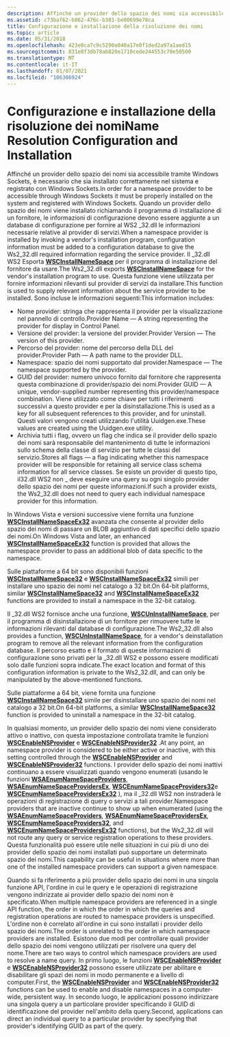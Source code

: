 ```yaml
---
description: Affinché un provider dello spazio dei nomi sia accessibile tramite Windows Sockets, è necessario che sia installato correttamente nel sistema e registrato con Windows Sockets.
ms.assetid: c73baf62-b862-476c-b381-be00699e78ca
title: Configurazione e installazione della risoluzione dei nomi
ms.topic: article
ms.date: 05/31/2018
ms.openlocfilehash: 423e0ca7c9c5290a040a17e0f1ded2a97a1aed15
ms.sourcegitcommit: 831e8f3db78ab820e1710cede244553c70e50500
ms.translationtype: MT
ms.contentlocale: it-IT
ms.lasthandoff: 01/07/2021
ms.locfileid: "106306924"
---
```

# <a name="name-resolution-configuration-and-installation"></a><span data-ttu-id="f41cd-103">Configurazione e installazione della risoluzione dei nomi</span><span class="sxs-lookup"><span data-stu-id="f41cd-103">Name Resolution Configuration and Installation</span></span>

<span data-ttu-id="f41cd-104">Affinché un provider dello spazio dei nomi sia accessibile tramite Windows Sockets, è necessario che sia installato correttamente nel sistema e registrato con Windows Sockets.</span><span class="sxs-lookup"><span data-stu-id="f41cd-104">In order for a namespace provider to be accessible through Windows Sockets it must be properly installed on the system and registered with Windows Sockets.</span></span> <span data-ttu-id="f41cd-105">Quando un provider dello spazio dei nomi viene installato richiamando il programma di installazione di un fornitore, le informazioni di configurazione devono essere aggiunte a un database di configurazione per fornire al WS2 \_32.dll le informazioni necessarie relative al provider di servizi.</span><span class="sxs-lookup"><span data-stu-id="f41cd-105">When a namespace provider is installed by invoking a vendor's installation program, configuration information must be added to a configuration database to give the Ws2\_32.dll required information regarding the service provider.</span></span> <span data-ttu-id="f41cd-106">Il \_32.dll WS2 Esporta [**WSCInstallNameSpace**](/windows/desktop/api/Ws2spi/nf-ws2spi-wscinstallnamespace) per il programma di installazione del fornitore da usare.</span><span class="sxs-lookup"><span data-stu-id="f41cd-106">The Ws2\_32.dll exports [**WSCInstallNameSpace**](/windows/desktop/api/Ws2spi/nf-ws2spi-wscinstallnamespace) for the vendor's installation program to use.</span></span> <span data-ttu-id="f41cd-107">Questa funzione viene utilizzata per fornire informazioni rilevanti sul provider di servizi da installare.</span><span class="sxs-lookup"><span data-stu-id="f41cd-107">This function is used to supply relevant information about the service provider to be installed.</span></span> <span data-ttu-id="f41cd-108">Sono incluse le informazioni seguenti:</span><span class="sxs-lookup"><span data-stu-id="f41cd-108">This information includes:</span></span>

-   <span data-ttu-id="f41cd-109">Nome provider: stringa che rappresenta il provider per la visualizzazione nel pannello di controllo.</span><span class="sxs-lookup"><span data-stu-id="f41cd-109">Provider Name — A string representing the provider for display in Control Panel.</span></span>
-   <span data-ttu-id="f41cd-110">Versione del provider: la versione del provider.</span><span class="sxs-lookup"><span data-stu-id="f41cd-110">Provider Version — The version of this provider.</span></span>
-   <span data-ttu-id="f41cd-111">Percorso del provider: nome del percorso della DLL del provider.</span><span class="sxs-lookup"><span data-stu-id="f41cd-111">Provider Path — A path name to the provider DLL.</span></span>
-   <span data-ttu-id="f41cd-112">Namespace: spazio dei nomi supportato dal provider.</span><span class="sxs-lookup"><span data-stu-id="f41cd-112">Namespace — The namespace supported by the provider.</span></span>
-   <span data-ttu-id="f41cd-113">GUID del provider: numero univoco fornito dal fornitore che rappresenta questa combinazione di provider/spazio dei nomi.</span><span class="sxs-lookup"><span data-stu-id="f41cd-113">Provider GUID — A unique, vendor-supplied number representing this provider/namespace combination.</span></span> <span data-ttu-id="f41cd-114">Viene utilizzato come chiave per tutti i riferimenti successivi a questo provider e per la disinstallazione.</span><span class="sxs-lookup"><span data-stu-id="f41cd-114">This is used as a key for all subsequent references to this provider, and for uninstall.</span></span> <span data-ttu-id="f41cd-115">Questi valori vengono creati utilizzando l'utilità Uuidgen.exe.</span><span class="sxs-lookup"><span data-stu-id="f41cd-115">These values are created using the Uuidgen.exe utility.</span></span>
-   <span data-ttu-id="f41cd-116">Archivia tutti i flag, ovvero un flag che indica se il provider dello spazio dei nomi sarà responsabile del mantenimento di tutte le informazioni sullo schema della classe di servizio per tutte le classi del servizio.</span><span class="sxs-lookup"><span data-stu-id="f41cd-116">Stores all flags — a flag indicating whether this namespace provider will be responsible for retaining all service class schema information for all service classes.</span></span> <span data-ttu-id="f41cd-117">Se esiste un provider di questo tipo, il32.dll WS2 non \_ deve eseguire una query su ogni singolo provider dello spazio dei nomi per queste informazioni.</span><span class="sxs-lookup"><span data-stu-id="f41cd-117">If such a provider exists, the Ws2\_32.dll does not need to query each individual namespace provider for this information.</span></span>

<span data-ttu-id="f41cd-118">In Windows Vista e versioni successive viene fornita una funzione [**WSCInstallNameSpaceEx32**](/windows/desktop/api/Ws2spi/nf-ws2spi-wscinstallnamespaceex32) avanzata che consente al provider dello spazio dei nomi di passare un BLOB aggiuntivo di dati specifici dello spazio dei nomi.</span><span class="sxs-lookup"><span data-stu-id="f41cd-118">On Windows Vista and later, an enhanced [**WSCInstallNameSpaceEx32**](/windows/desktop/api/Ws2spi/nf-ws2spi-wscinstallnamespaceex32) function is provided that allows the namespace provider to pass an additional blob of data specific to the namespace.</span></span>

<span data-ttu-id="f41cd-119">Sulle piattaforme a 64 bit sono disponibili funzioni [**WSCInstallNameSpace32**](/windows/desktop/api/Ws2spi/nf-ws2spi-wscinstallnamespace32) e [**WSCInstallNameSpaceEx32**](/windows/desktop/api/Ws2spi/nf-ws2spi-wscinstallnamespaceex32) simili per installare uno spazio dei nomi nel catalogo a 32 bit.</span><span class="sxs-lookup"><span data-stu-id="f41cd-119">On 64-bit platforms, similar [**WSCInstallNameSpace32**](/windows/desktop/api/Ws2spi/nf-ws2spi-wscinstallnamespace32) and [**WSCInstallNameSpaceEx32**](/windows/desktop/api/Ws2spi/nf-ws2spi-wscinstallnamespaceex32) functions are provided to install a namespace in the 32-bit catalog.</span></span>

<span data-ttu-id="f41cd-120">Il \_32.dll WS2 fornisce anche una funzione, [**WSCUnInstallNameSpace**](/windows/desktop/api/Ws2spi/nf-ws2spi-wscuninstallnamespace), per il programma di disinstallazione di un fornitore per rimuovere tutte le informazioni rilevanti dal database di configurazione.</span><span class="sxs-lookup"><span data-stu-id="f41cd-120">The Ws2\_32.dll also provides a function, [**WSCUnInstallNameSpace**](/windows/desktop/api/Ws2spi/nf-ws2spi-wscuninstallnamespace), for a vendor's deinstallation program to remove all the relevant information from the configuration database.</span></span> <span data-ttu-id="f41cd-121">Il percorso esatto e il formato di queste informazioni di configurazione sono privati per la \_32.dll WS2 e possono essere modificati solo dalle funzioni sopra indicate.</span><span class="sxs-lookup"><span data-stu-id="f41cd-121">The exact location and format of this configuration information is private to the Ws2\_32.dll, and can only be manipulated by the above-mentioned functions.</span></span>

<span data-ttu-id="f41cd-122">Sulle piattaforme a 64 bit, viene fornita una funzione [**WSCInstallNameSpace32**](/windows/desktop/api/Ws2spi/nf-ws2spi-wscinstallnamespace32) simile per disinstallare uno spazio dei nomi nel catalogo a 32 bit.</span><span class="sxs-lookup"><span data-stu-id="f41cd-122">On 64-bit platforms, a similar [**WSCInstallNameSpace32**](/windows/desktop/api/Ws2spi/nf-ws2spi-wscinstallnamespace32) function is provided to uninstall a namespace in the 32-bit catalog.</span></span>

<span data-ttu-id="f41cd-123">In qualsiasi momento, un provider dello spazio dei nomi viene considerato attivo o inattivo, con questa impostazione controllata tramite le funzioni [**WSCEnableNSProvider**](/windows/desktop/api/Ws2spi/nf-ws2spi-wscenablensprovider) e [**WSCEnableNSProvider32**](/windows/desktop/api/Ws2spi/nf-ws2spi-wscenablensprovider32) .</span><span class="sxs-lookup"><span data-stu-id="f41cd-123">At any point, an namespace provider is considered to be either active or inactive, with this setting controlled through the [**WSCEnableNSProvider**](/windows/desktop/api/Ws2spi/nf-ws2spi-wscenablensprovider) and [**WSCEnableNSProvider32**](/windows/desktop/api/Ws2spi/nf-ws2spi-wscenablensprovider32) functions.</span></span> <span data-ttu-id="f41cd-124">I provider dello spazio dei nomi inattivi continuano a essere visualizzati quando vengono enumerati (usando le funzioni [**WSAEnumNameSpaceProviders**](/windows/desktop/api/Winsock2/nf-winsock2-wsaenumnamespaceprovidersa), [**WSAEnumNameSpaceProvidersEx**](/windows/desktop/api/Winsock2/nf-winsock2-wsaenumnamespaceprovidersexa), [**WSCEnumNameSpaceProviders32**](/windows/desktop/api/Ws2spi/nf-ws2spi-wscenumnamespaceproviders32)e [**WSCEnumNameSpaceProvidersEx32**](/windows/desktop/api/Ws2spi/nf-ws2spi-wscenumnamespaceprovidersex32) ), ma il \_32.dll WS2 non instraderà le operazioni di registrazione di query o servizi a tali provider.</span><span class="sxs-lookup"><span data-stu-id="f41cd-124">Namespace providers that are inactive continue to show up when enumerated (using the [**WSAEnumNameSpaceProviders**](/windows/desktop/api/Winsock2/nf-winsock2-wsaenumnamespaceprovidersa), [**WSAEnumNameSpaceProvidersEx**](/windows/desktop/api/Winsock2/nf-winsock2-wsaenumnamespaceprovidersexa), [**WSCEnumNameSpaceProviders32**](/windows/desktop/api/Ws2spi/nf-ws2spi-wscenumnamespaceproviders32), and [**WSCEnumNameSpaceProvidersEx32**](/windows/desktop/api/Ws2spi/nf-ws2spi-wscenumnamespaceprovidersex32) functions), but the Ws2\_32.dll will not route any query or service registration operations to these providers.</span></span> <span data-ttu-id="f41cd-125">Questa funzionalità può essere utile nelle situazioni in cui più di uno dei provider dello spazio dei nomi installati può supportare un determinato spazio dei nomi.</span><span class="sxs-lookup"><span data-stu-id="f41cd-125">This capability can be useful in situations where more than one of the installed namespace providers can support a given namespace.</span></span>

<span data-ttu-id="f41cd-126">Quando si fa riferimento a più provider dello spazio dei nomi in una singola funzione API, l'ordine in cui le query e le operazioni di registrazione vengono indirizzate ai provider dello spazio dei nomi non è specificato.</span><span class="sxs-lookup"><span data-stu-id="f41cd-126">When multiple namespace providers are referenced in a single API function, the order in which the order in which the queries and registration operations are routed to namespace providers is unspecified.</span></span> <span data-ttu-id="f41cd-127">L'ordine non è correlato all'ordine in cui sono installati i provider dello spazio dei nomi.</span><span class="sxs-lookup"><span data-stu-id="f41cd-127">The order is unrelated to the order in which namespace providers are installed.</span></span> <span data-ttu-id="f41cd-128">Esistono due modi per controllare quali provider dello spazio dei nomi vengono utilizzati per risolvere una query del nome.</span><span class="sxs-lookup"><span data-stu-id="f41cd-128">There are two ways to control which namespace providers are used to resolve a name query.</span></span> <span data-ttu-id="f41cd-129">In primo luogo, le funzioni [**WSCEnableNSProvider**](/windows/desktop/api/Ws2spi/nf-ws2spi-wscenablensprovider) e [**WSCEnableNSProvider32**](/windows/desktop/api/Ws2spi/nf-ws2spi-wscenablensprovider32) possono essere utilizzate per abilitare e disabilitare gli spazi dei nomi in modo permanente e a livello di computer.</span><span class="sxs-lookup"><span data-stu-id="f41cd-129">First, the [**WSCEnableNSProvider**](/windows/desktop/api/Ws2spi/nf-ws2spi-wscenablensprovider) and [**WSCEnableNSProvider32**](/windows/desktop/api/Ws2spi/nf-ws2spi-wscenablensprovider32) functions can be used to enable and disable namespaces in a computer-wide, persistent way.</span></span> <span data-ttu-id="f41cd-130">In secondo luogo, le applicazioni possono indirizzare una singola query a un particolare provider specificando il GUID di identificazione del provider nell'ambito della query.</span><span class="sxs-lookup"><span data-stu-id="f41cd-130">Second, applications can direct an individual query to a particular provider by specifying that provider's identifying GUID as part of the query.</span></span>

 

 



